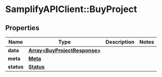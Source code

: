 # SamplifyAPIClient::BuyProject

## Properties
Name | Type | Description | Notes
------------ | ------------- | ------------- | -------------
**data** | [**Array&lt;BuyProjectResponse&gt;**](BuyProjectResponse.md) |  | 
**meta** | [**Meta**](Meta.md) |  | 
**status** | [**Status**](Status.md) |  | 


